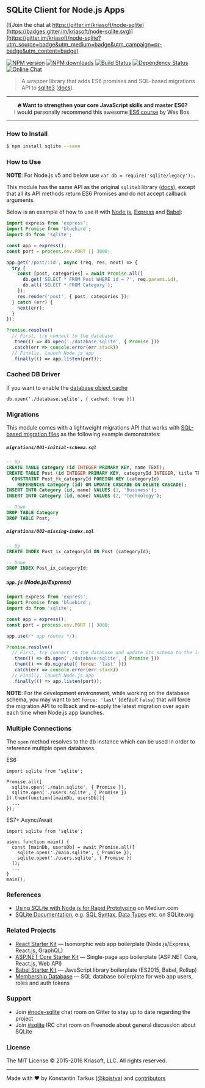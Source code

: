 ## SQLite Client for Node.js Apps

[![Join the chat at https://gitter.im/kriasoft/node-sqlite](https://badges.gitter.im/kriasoft/node-sqlite.svg)](https://gitter.im/kriasoft/node-sqlite?utm_source=badge&utm_medium=badge&utm_campaign=pr-badge&utm_content=badge)

[![NPM version](http://img.shields.io/npm/v/sqlite.svg?style=flat-square)](https://www.npmjs.com/package/sqlite)
[![NPM downloads](http://img.shields.io/npm/dm/sqlite.svg?style=flat-square)](https://www.npmjs.com/package/sqlite)
[![Build Status](http://img.shields.io/travis/kriasoft/node-sqlite/master.svg?style=flat-square)](https://travis-ci.org/kriasoft/node-sqlite)
[![Dependency Status](http://img.shields.io/david/kriasoft/node-sqlite.svg?style=flat-square)](https://david-dm.org/kriasoft/node-sqlite)
[![Online Chat](http://img.shields.io/badge/chat-%23node--sqlite_on_Gitter-blue.svg?style=flat-square)](https://gitter.im/kriasoft/node-sqlite)

> A wrapper library that adds ES6 promises and SQL-based migrations API to
> [sqlite3](https://github.com/mapbox/node-sqlite3/) ([docs](https://github.com/mapbox/node-sqlite3/wiki)).

---

<p align="center"><b>🔥 Want to strengthen your core JavaScript skills and master ES6?</b><br>I would personally recommend this awesome <a href="https://es6.io/friend/konstantin">ES6 course</a> by Wes Bos.</p>

---


### How to Install

```sh
$ npm install sqlite --save
```


### How to Use

**NOTE**: For Node.js v5 and below use `var db = require('sqlite/legacy');`.

This module has the same API as the original `sqlite3` library ([docs](https://github.com/mapbox/node-sqlite3/wiki/API)),
except that all its API methods return ES6 Promises and do not accept callback arguments.

Below is an example of how to use it with [Node.js](https://nodejs.org), [Express](http://expressjs.com/starter/hello-world.html) and [Babel](http://babeljs.io/):

```js
import express from 'express';
import Promise from 'bluebird';
import db from 'sqlite';

const app = express();
const port = process.env.PORT || 3000;

app.get('/post/:id', async (req, res, next) => {
  try {
    const [post, categories] = await Promise.all([
      db.get('SELECT * FROM Post WHERE id = ?', req.params.id),
      db.all('SELECT * FROM Category');
    ]);
    res.render('post', { post, categories });
  } catch (err) {
    next(err);
  }
});

Promise.resolve()
  // First, try connect to the database
  .then(() => db.open('./database.sqlite', { Promise }))
  .catch(err => console.error(err.stack))
  // Finally, launch Node.js app
  .finally(() => app.listen(port));
```

### Cached DB Driver

If you want to enable the [database object cache](https://github.com/mapbox/node-sqlite3/wiki/Caching)

```
db.open('./database.sqlite', { cached: true }))
```

### Migrations

This module comes with a lightweight migrations API that works with [SQL-based migration files](https://github.com/kriasoft/node-sqlite/tree/master/migrations)
as the following example demonstrates:

##### `migrations/001-initial-schema.sql`

```sql
-- Up
CREATE TABLE Category (id INTEGER PRIMARY KEY, name TEXT);
CREATE TABLE Post (id INTEGER PRIMARY KEY, categoryId INTEGER, title TEXT,
  CONSTRAINT Post_fk_categoryId FOREIGN KEY (categoryId)
    REFERENCES Category (id) ON UPDATE CASCADE ON DELETE CASCADE);
INSERT INTO Category (id, name) VALUES (1, 'Business');
INSERT INTO Category (id, name) VALUES (2, 'Technology');

-- Down
DROP TABLE Category
DROP TABLE Post;
```

##### `migrations/002-missing-index.sql`

```sql
-- Up
CREATE INDEX Post_ix_categoryId ON Post (categoryId);

-- Down
DROP INDEX Post_ix_categoryId;
```

##### `app.js` (Node.js/Express)

```js
import express from 'express';
import Promise from 'bluebird';
import db from 'sqlite';

const app = express();
const port = process.env.PORT || 3000;

app.use(/* app routes */);

Promise.resolve()
  // First, try connect to the database and update its schema to the latest version
  .then(() => db.open('./database.sqlite', { Promise }))
  .then(() => db.migrate({ force: 'last' }))
  .catch(err => console.error(err.stack))
  // Finally, launch Node.js app
  .finally(() => app.listen(port));
```

**NOTE**: For the development environment, while working on the database schema, you may want to set
`force: 'last'` (default `false`) that will force the migration API to rollback and re-apply the
latest migration over again each time when Node.js app launches. 


### Multiple Connections

The `open` method resolves to the db instance which can be used in order to reference multiple open databases.

ES6
```
import sqlite from 'sqlite';

Promise.all([
  sqlite.open('./main.sqlite', { Promise }),
  sqlite.open('./users.sqlite', { Promise })
]).then(function([mainDb, usersDb]){
  ...
});
```

ES7+ Async/Await

```
import sqlite from 'sqlite';

async function main() {
  const [mainDb, usersDb] = await Promise.all([
    sqlite.open('./main.sqlite', { Promise }),
    sqlite.open('./users.sqlite', { Promise })
  ]);
  ...
}
main();
```

### References

* [Using SQLite with Node.js for Rapid Prototyping](https://medium.com/@tarkus/node-js-and-sqlite-for-rapid-prototyping-bc9cf1f26f10) on Medium.com
* [SQLite Documentation](https://www.sqlite.org/docs.html), e.g. [SQL Syntax](https://www.sqlite.org/lang.html), [Data Types](https://www.sqlite.org/datatype3.html) etc. on SQLite.org


### Related Projects

* [React Starter Kit](https://github.com/kriasoft/react-starter-kit) — Isomorphic web app boilerplate (Node.js/Express, React.js, GraphQL)
* [ASP.NET Core Starter Kit](https://github.com/kriasoft/react-starter-kit) — Single-page app boilerplate (ASP.NET Core, React.js, Web API)
* [Babel Starter Kit](https://github.com/kriasoft/babel-starter-kit) — JavaScript library boilerplate (ES2015, Babel, Rollup)
* [Membership Database](https://github.com/membership/membership.db) — SQL database boilerplate for web app users, roles and auth tokens


### Support

* Join [#node-sqlite](https://gitter.im/kriasoft/node-sqlite) chat room on Gitter to stay up to date regarding the project
* Join [#sqlite](https://webchat.freenode.net/?channels=sql,sqlite) IRC chat room on Freenode about general discussion about SQLite


### License

The MIT License © 2015-2016 Kriasoft, LLC. All rights reserved.

---
Made with ♥ by Konstantin Tarkus ([@koistya](https://twitter.com/koistya)) and [contributors](https://github.com/kriasoft/node-sqlite/graphs/contributors)
